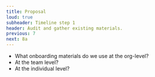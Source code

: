 ```yaml
---
title: Proposal
loud: true
subheader: Timeline step 1
header: Audit and gather existing materials.
previous: 7
next: 8a
---
```


<ul class="f2-light col-12 col-md-8">
  <li>What onboarding materials do we use at the org-level?</li>
  <li>At the team level?</li>
  <li>At the individual level?</li>
</ul>
